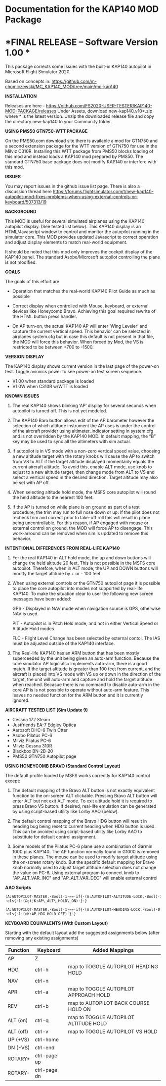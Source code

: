 Documentation for the KAP140 MOD Package
========================================

\*FINAL RELEASE – Software Version 1.00 \*
===========================================

This package corrects some issues with the built-in KAP140 autopilot in
<span class="underline">Microsoft Flight Simulator 2020</span>. 

Based on concepts in:
<https://github.com/m-chomiczewski/MC_KAP140_MOD/tree/main/mc-kap140>

**INSTALLATION**

Releases are here - <https://github.com/FS2020-USER-TESTER/KAP140-MOD-PACKAGE/releases>
Under Assets, download new-kap140_v10*.zip where * is the latest version.
Unzip the downloaded release file and copy the directory new-kap140 to
your Community folder.

**USING PMS50 GTN750-WTT PACKAGE**

On the PMS50.com download site there is available a mod for GTN750 and a second extension package for the WTT version of GTN750 for use in the Milviz C310R. Installing this WTT package from PMS50 blocks loading of this mod and instead loads a KAP140 mod prepared by PMS50.  The standard GTN750 base package does not modify KAP140 or interfere with this mod.

**ISSUES**

You may report issues in the github issue list page.
There is also a discussion thread here
<https://forums.flightsimulator.com/t/new-kap140-autopilot-mod-fixes-problems-when-using-external-controls-or-keyboard/507313/19>

**BACKGROUND**

This MOD is useful for several simulated airplanes using the KAP140
autopilot display. (See tested list below). This KAP140 display is an
HTML/Javascript window to control and monitor the autopilot running in
the simulator core. This MOD provides updated Javascript to correct
operation and adjust display elements to match real-world equipment.

It should be noted that this mod only improves the cockpit display of the
KAP140 panel. The standard Asobo/Microsoft autopilot controlling the plane is not modified.

**GOALS**

The goals of this effort are

-   Operation that matches the real-world KAP140 Pilot Guide as much as
    possible

-   Correct display when controlled with Mouse, keyboard, or external
    devices like Honeycomb Bravo. Achieving this goal required rewrite
    of the HTML button press handler.

-   On AP turn-on, the actual KAP140 AP will enter ‘Wing Leveler’ and
    capture the current vertical speed. This behavior can be selected in
    airplanes system.cfg but in case this default is not present in that
    file, the MOD will force this behavior. When forced by Mod, the VS
    is restricted to be between +700 to -1500.

**VERSION DISPLAY**

The KAP140 display shows current version in the last page of the power-on
test. Toggle avionics power to see power-on test screen sequence.

- V1.00 when standard package is loaded
- V1.0W when C310R w/WTT is loaded

**KNOWN ISSUES**

1.  The real KAP140 shows blinking ‘AP’ display for several seconds when
    autopilot is turned off. This is not yet modeled.

2.  The KAP140 Baro button allows edit of the AP barometer however the
    selection of which altitude instrument the AP uses is under the
    control of the aircraft provider using altimeter\_indicator setting
    in system.cfg and is not overridden by the KAP140 MOD. In default
    mapping, the “B” key may be used to sync all the altimeters with sim
    actual.

3.  If autopilot is in VS mode with a non-zero vertical speed value,
    choosing a new altitude target with the rotary knobs will cause the
    AP to switch from VS to ALT if the target altitude displayed
    momentarily equals the current aircraft altitude. To avoid this,
    enable ALT mode, use knob to adjust to a new altitude target, then
    change mode from ALT to VS and select a vertical speed in the
    desired direction. Target altitude may also be set with AP off.

4.  When selecting altitude hold mode, the MSFS core autopilot will
    round the held altitude to the nearest 100 feet.

5.  If the AP is turned on while plane is on ground as part of
    a test procedure, the trim may run to full nose down or up. If the pilot
    does not recheck trim and correct prior to take-off roll this will
    result in plane being uncontrollable. For this reason, if
    AP engaged with mouse or external control on ground, the MOD will force AP 
    to disengage. This work-arround can be removed when sim is updated to
    remove this behavior. 


**INTENTIONAL DIFFERENCES FROM REAL-LIFE KAP140**

1.  For the real KAP140 in ALT hold mode, the up and down buttons will
    change the held altitude 20 feet. This is not possible in the MSFS
    core autopilot. Therefore, when in ALT mode, the UP and DOWN buttons will modify
    the target altitude by + or - 100 feet.

2.  When using external controls or the GTN750 autopilot page it is possible to place
    the core autopilot into modes not supported by real-life KAP140. To make the situation
    clear to user the following new screen messages have been added:

    GPS - Displayed in NAV mode when navigation source is GPS, otherwise NAV is used.

    PIT - Autopilot is in Pitch Hold mode, and not in either Vertical Speed or Altitude Hold modes

    FLC - Flight Level Change has been selected by external contol. The IAS must be adjusted outside of the KAP140 interface.

3.  The Real-life KAP140 has an ARM button that has been mostly superceeded by the unit being given an auto-arm function. Because the
    core simulator AP logic also implements auto-arm, there is a good match.  If the target altitude is greater than
    100 feet from current, and the aircraft is placed into VS mode with VS up or down in the direction of the 
    target, the unit will auto-arm and capture and hold the target altitude when reached.  Becasue there is no
    command to disable auto-arm in the core AP is is not possible to operate without auto-arm feature. This leaves no needed
    function for the ARM button and it is currently ignored. 


**AIRCRAFT TESTED LIST (Sim Update 9)**

- Cessna 172 Steam
- Justfriends EA-7 Edgley Optica
- Aerosoft DHC-6 Twin Otter
- Asobo Pilatus PC-6
- Milviz Pilatus PC-6
- Milviz Cessna 310R
- Blackbox BN-2B-20
- PMS50 GTN750 Autopilot page

**USING HONEYCOMB BRAVO (Standard Control Layout)**

The default profile loaded by MSFS works correctly for KAP140 control except:

1. The default mapping of the Bravo ALT button is not exactly equivalent
function to the on-screen ALT clickable. Pressing Bravo ALT button will
enter ALT but not exit ALT mode. To exit altitude hold it is required to
press Bravo VS button. If desired, real-life emulation can be generated by 
using script-based utility like Lorby AAO (below).

2. The default control mapping of the Bravo HDG button will result in
heading bug being reset to current heading when HDG button is used. This
can be avoided using script-based utility like Lorby AAO to substitute
for default control assignment.

3. Some models of the Pilatus PC-6 plane use a combination of Garmin 1000
plus KAP140. The AP function normally found in G1000 is removed in these
planes. The mouse can be used to modify target altitude using the
on-screen rotary knob. But the specific default mapping for Bravo knob
normally used to adjust target altitude selection does not change the
value on PC-6. Using external program to connect knob to "AP_ALT_VAR_INC"
and "AP_ALT_VAR_DEC" will enable external control 

**AAO Scripts**

```
(A:AUTOPILOT·MASTER,·Bool)·1·==·if{·(A:AUTOPILOT·ALTITUDE·LOCK,·Bool)·1·==·if{·1·(&gt;K:AP\_PANEL\_VS\_ON)·}·els{·1·(&gt;K:AP\_ALT\_HOLD\_ON)·}·}

(A:AUTOPILOT·MASTER,·Bool)·1·==·if{·(A:AUTOPILOT·HEADING·LOCK,·Bool)·0·==·if{·1·(>K:AP_HDG_HOLD_ON)·}·els{·1·(>K:AP_HDG_HOLD_OFF)·}·}
```

**KEYBOARD EQUIVALENTS (With Custom Layout)**

Starting with the default layout add the suggested assignments below
(after removing any existing assignments)

|Function|Keyboard|Added Mappings|
|--------|--------|--------|
|AP|Z||
|HDG|ctrl-h|map to TOGGLE AUTOPILOT HEADING HOLD|
|NAV|ctrl-n||
|APR|ctrl-a|map to TOGGLE AUTOPILOT APPROACH HOLD|
|REV|ctrl-b|map to AUTOPILOT BACK COURSE HOLD ON|
|ALT (on)|ctrl-q|map to TOGGLE AUTOPILOT ALTITUDE HOLD|
|ALT (off)|ctrl-v|map to TOGGLE AUTOPILOT VS HOLD|
|UP (+VS)|ctrl-home||
|DN (-VS)|ctrl-end||
|ROTARY+|ctrl-page up||
|ROTARY-|ctrl-page dn||

